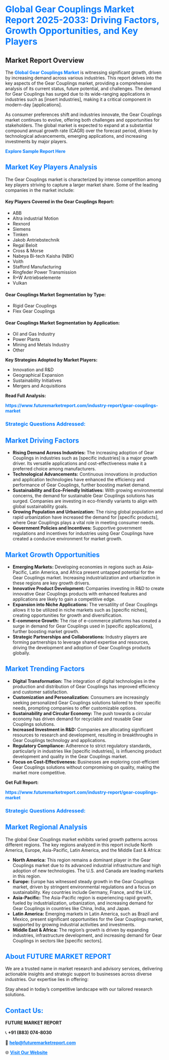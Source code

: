 <h1 style="color: #007BFF;">Global Gear Couplings Market Report 2025-2033: Driving Factors, Growth Opportunities, and Key Players</h1>

<section id="overview">
<h2>Market Report Overview</h2>
<p>The <a href="https://www.futuremarketreport.com/industry-report/gear-couplings-market" style="color: #007BFF; text-decoration: none;"><strong>Global Gear Couplings Market</strong></a> is witnessing significant growth, driven by increasing demand across various industries. This report delves into the key aspects of the Gear Couplings market, providing a comprehensive analysis of its current status, future potential, and challenges. The demand for Gear Couplings has surged due to its wide-ranging applications in industries such as [insert industries], making it a critical component in modern-day [applications].</p>
<p>As consumer preferences shift and industries innovate, the Gear Couplings market continues to evolve, offering both challenges and opportunities for stakeholders. The global market is expected to expand at a substantial compound annual growth rate (CAGR) over the forecast period, driven by technological advancements, emerging applications, and increasing investments by major players.</p>
</section>

<section id="overview">
<p><a href="https://www.futuremarketreport.com/request-sample/reportId=51678" style="color: #007BFF; text-decoration: none;"><strong>Explore Sample Report Here</strong></a></p>
</section>

<section id="key-players">
<h2 style="color: #007BFF;">Market Key Players Analysis</h2>
<p>The Gear Couplings market is characterized by intense competition among key players striving to capture a larger market share. Some of the leading companies in the market include:</p>
<h4>Key Players Covered in the Gear Couplings Report:</h4>
<ul><li>ABB</li><li>Altra industrial Motion</li><li>Rexnord</li><li>Siemens</li><li>Timken</li><li>Jakob Antriebstechnik</li><li>Regal Beloit</li><li>Cross &amp; Morse</li><li>Nabeya Bi-tech Kaisha (NBK)</li><li>Voith</li><li>Stafford Manufacturing</li><li>Ringfeder Power Transmission</li><li>R+W Antriebselemente</li><li>Vulkan</li></ul>
<h4>Gear Couplings Market Segmentation by Type:</h4>
<ul><li>Rigid Gear Couplings</li><li>Flex Gear Couplings</li></ul>

<h4>Gear Couplings Market Segmentation by Application:</h4>
<ul><li>Oil and Gas Industry</li><li>Power Plants</li><li>Mining and Metals Industry</li><li>Other</li></ul>
<p><strong>Key Strategies Adopted by Market Players:</strong></p>
<ul>
<li>Innovation and R&D</li>
<li>Geographical Expansion</li>
<li>Sustainability Initiatives</li>
<li>Mergers and Acquisitions</li>
</ul>
</section>

<section>
<p><strong>Read Full Analysis: </strong></p><a href="https://www.futuremarketreport.com/industry-report/gear-couplings-market" style="color: #007BFF; text-decoration: none;"><strong>https://www.futuremarketreport.com/industry-report/gear-couplings-market</strong></a>
<h3 style="color: #007BFF;">Strategic Questions Addressed:</h3>
</section>

<section id="driving-factors">
<h2 style="color: #007BFF;">Market Driving Factors</h2>
<ul>
<li><strong>Rising Demand Across Industries:</strong> The increasing adoption of Gear Couplings in industries such as [specific industries] is a major growth driver. Its versatile applications and cost-effectiveness make it a preferred choice among manufacturers.</li>
<li><strong>Technological Advancements:</strong> Continuous innovations in production and application technologies have enhanced the efficiency and performance of Gear Couplings, further boosting market demand.</li>
<li><strong>Sustainability and Eco-Friendly Initiatives:</strong> With growing environmental concerns, the demand for sustainable Gear Couplings solutions has surged. Companies are investing in eco-friendly variants to align with global sustainability goals.</li>
<li><strong>Growing Population and Urbanization:</strong> The rising global population and rapid urbanization have increased the demand for [specific products], where Gear Couplings plays a vital role in meeting consumer needs.</li>
<li><strong>Government Policies and Incentives:</strong> Supportive government regulations and incentives for industries using Gear Couplings have created a conducive environment for market growth.</li>
</ul>
</section>

<section id="growth-opportunities">
<h2 style="color: #007BFF;">Market Growth Opportunities</h2>
<ul>
<li><strong>Emerging Markets:</strong> Developing economies in regions such as Asia-Pacific, Latin America, and Africa present untapped potential for the Gear Couplings market. Increasing industrialization and urbanization in these regions are key growth drivers.</li>
<li><strong>Innovative Product Development:</strong> Companies investing in R&D to create innovative Gear Couplings products with enhanced features and applications are likely to gain a competitive edge.</li>
<li><strong>Expansion into Niche Applications:</strong> The versatility of Gear Couplings allows it to be utilized in niche markets such as [specific niches], creating opportunities for growth and diversification.</li>
<li><strong>E-commerce Growth:</strong> The rise of e-commerce platforms has created a surge in demand for Gear Couplings used in [specific applications], further boosting market growth.</li>
<li><strong>Strategic Partnerships and Collaborations:</strong> Industry players are forming partnerships to leverage shared expertise and resources, driving the development and adoption of Gear Couplings products globally.</li>
</ul>
</section>

<section id="trending-factors">
<h2 style="color: #007BFF;">Market Trending Factors</h2>
<ul>
<li><strong>Digital Transformation:</strong> The integration of digital technologies in the production and distribution of Gear Couplings has improved efficiency and customer satisfaction.</li>
<li><strong>Customization and Personalization:</strong> Consumers are increasingly seeking personalized Gear Couplings solutions tailored to their specific needs, prompting companies to offer customizable options.</li>
<li><strong>Sustainability and Circular Economy:</strong> The push towards a circular economy has driven demand for recyclable and reusable Gear Couplings solutions.</li>
<li><strong>Increased Investment in R&D:</strong> Companies are allocating significant resources to research and development, resulting in breakthroughs in Gear Couplings technology and applications.</li>
<li><strong>Regulatory Compliance:</strong> Adherence to strict regulatory standards, particularly in industries like [specific industries], is influencing product development and quality in the Gear Couplings market.</li>
<li><strong>Focus on Cost-Effectiveness:</strong> Businesses are exploring cost-efficient Gear Couplings solutions without compromising on quality, making the market more competitive.</li>
</ul>
</section>

<section>
<p><strong>Get Full Report: </strong></p><a href="https://www.futuremarketreport.com/industry-report/gear-couplings-market" style="color: #007BFF; text-decoration: none;"><strong>https://www.futuremarketreport.com/industry-report/gear-couplings-market</strong></a>
<h3 style="color: #007BFF;">Strategic Questions Addressed:</h3>
</section>


<section id="regional-analysis">
<h2 style="color: #007BFF;">Market Regional Analysis</h2>
<p>The global Gear Couplings market exhibits varied growth patterns across different regions. The key regions analyzed in this report include North America, Europe, Asia-Pacific, Latin America, and the Middle East & Africa:</p>
<ul>
<li><strong>North America:</strong> This region remains a dominant player in the Gear Couplings market due to its advanced industrial infrastructure and high adoption of new technologies. The U.S. and Canada are leading markets in this region.</li>
<li><strong>Europe:</strong> Europe has witnessed steady growth in the Gear Couplings market, driven by stringent environmental regulations and a focus on sustainability. Key countries include Germany, France, and the U.K.</li>
<li><strong>Asia-Pacific:</strong> The Asia-Pacific region is experiencing rapid growth, fueled by industrialization, urbanization, and increasing demand for Gear Couplings in countries like China, India, and Japan.</li>
<li><strong>Latin America:</strong> Emerging markets in Latin America, such as Brazil and Mexico, present significant opportunities for the Gear Couplings market, supported by growing industrial activities and investments.</li>
<li><strong>Middle East & Africa:</strong> The region’s growth is driven by expanding industries, infrastructure development, and increasing demand for Gear Couplings in sectors like [specific sectors].</li>
</ul>
</section>

<footer>
<h2 style="color: #007BFF;">About FUTURE MARKET REPORT</h2>
<p>We are a trusted name in market research and advisory services, delivering actionable insights and strategic support to businesses across diverse industries. Our expertise lies in offering:</p>

<p>Stay ahead in today’s competitive landscape with our tailored research solutions.</p>

<h2 style="color: #007BFF;">Contact Us:</h2>
<p><strong>FUTURE MARKET REPORT</strong></p>
<p>📞 <strong>+91 (883) 074-8030</strong></p>
<p>📧 <strong><a href="mailto:help@futuremarketreport.com" style="color: #007BFF;">help@futuremarketreport.com</a></strong></p>
<p>🌐 <strong><a href="https://www.futuremarketreport.com/" style="color: #007BFF;">Visit Our Website</a></strong></p>
</footer>